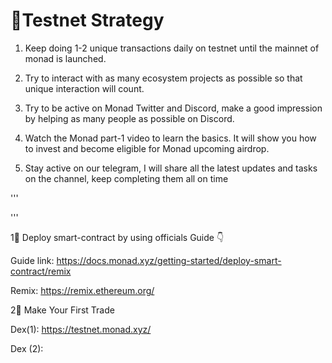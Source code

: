<h1>🔹Testnet Strategy</h1>

1) Keep doing 1-2 unique transactions daily on testnet until the mainnet of monad is launched.

2) Try to interact with as many ecosystem projects as possible so that unique interaction will count.

3) Try to be active on Monad Twitter and Discord, make a good impression by helping as many people as possible on Discord.

4) Watch the Monad part-1 video to learn the basics. It will show you how to invest and become eligible for Monad upcoming airdrop.

5) Stay active on our telegram, I will share all the latest updates and tasks on the channel, keep completing them all on time


'''





'''

<h>1⃣ Deploy smart-contract by using officials Guide 👇</h>

Guide link: https://docs.monad.xyz/getting-started/deploy-smart-contract/remix

Remix: https://remix.ethereum.org/

2⃣ Make Your First Trade

Dex(1): https://testnet.monad.xyz/

Dex (2):
